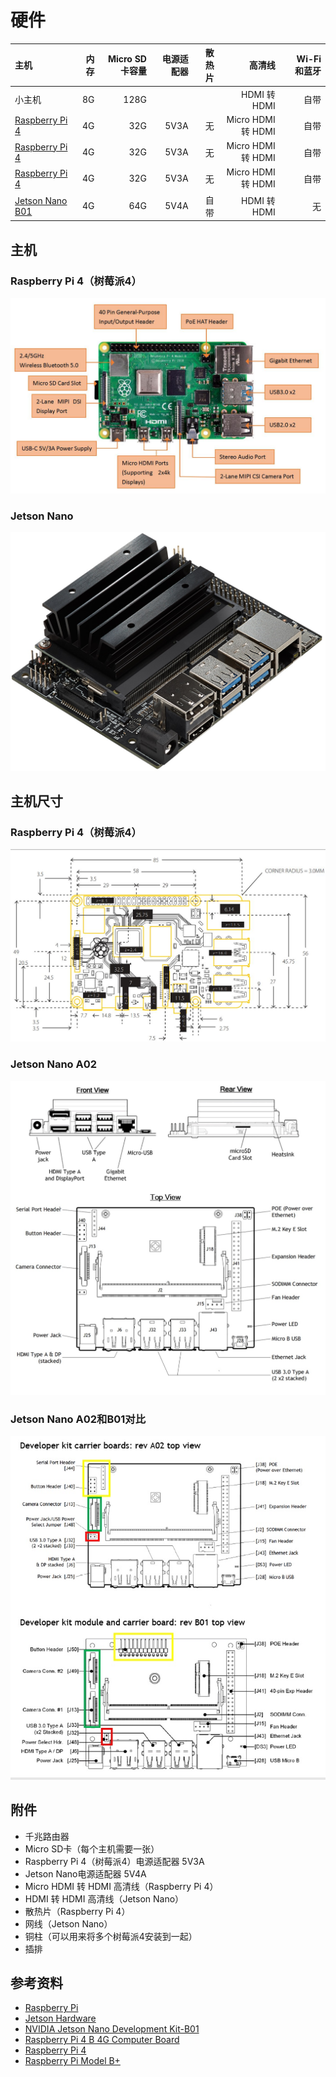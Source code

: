 # 硬件

| 主机                                                                                 | 内存   | Micro SD卡容量 | 电源适配器 | 散热片 | 高清线             |　Wi-Fi和蓝牙 |
| :---                                                                                | ----:  | ----:         | ---:     | ---:  | ---:              | ---:        |
| 小主机 | 8G     | 128G          |          |       | HDMI 转 HDMI       | 自带        |
| [Raspberry Pi 4](https://www.raspberrypi.org/products/raspberry-pi-4-model-b/)      | 4G     | 32G           | 5V3A     | 无    | Micro HDMI 转 HDMI | 自带        |
| [Raspberry Pi 4](https://www.raspberrypi.org/products/raspberry-pi-4-model-b/)      | 4G     | 32G           | 5V3A     | 无    | Micro HDMI 转 HDMI | 自带        |
| [Raspberry Pi 4](https://www.raspberrypi.org/products/raspberry-pi-4-model-b/)      | 4G     | 32G           | 5V3A     | 无    | Micro HDMI 转 HDMI | 自带        |
| [Jetson Nano B01](https://developer.nvidia.com/embedded/jetson-nano)                | 4G     | 64G           | 5V4A     | 自带  | HDMI 转 HDMI       | 无          |


## 主机
### Raspberry Pi 4（树莓派4）

![](images/raspberry-pi4.jpg)

### Jetson Nano

![](images/jetson-nano.jpg)

## 主机尺寸
### Raspberry Pi 4（树莓派4）

![](images/raspberry-pi-4-b-4g-computer-board-dime.jpg)

### Jetson Nano A02

![](images/jetson-nano-a02-computer-board-dime.jpg)

### Jetson Nano A02和B01对比

![](images/jetson-nano-a02-b01-computer-board-dime.jpg)


## 附件
* 千兆路由器
* Micro SD卡（每个主机需要一张）
* Raspberry Pi 4（树莓派4）电源适配器   5V3A
* Jetson Nano电源适配器   5V4A
* Micro HDMI 转 HDMI 高清线（Raspberry Pi 4）
* HDMI 转 HDMI 高清线（Jetson Nano）
* 散热片（Raspberry Pi 4）
* 网线（Jetson Nano）
* 铜柱（可以用来将多个树莓派4安装到一起）
* 插排

## 参考资料
* [Raspberry Pi](https://www.raspberrypi.org/)
* [Jetson Hardware](https://developer.nvidia.com/embedded/develop/hardware)
* [NVIDIA Jetson Nano Development Kit-B01](https://www.seeedstudio.com/NVIDIA-Jetson-Nano-Development-Kit-B01-p-4437.html)
* [Raspberry Pi 4 B 4G Computer Board](https://www.robotshop.com/en/raspberry-pi-4-b-4g-computer-board.html)
* [Raspberry Pi 4](http://www.xiaorgeek.com/store/raspberry-pi-model-4b-pre-order.html)
* [Raspberry Pi Model B+](https://www.element14.com/community/community/raspberry-pi/raspberry-pi-bplus/blog/2014/07/14/meet-the-raspberry-pi-b)
